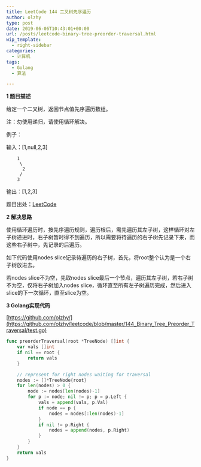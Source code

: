 ```yaml
---
title: LeetCode 144 二叉树先序遍历
author: olzhy
type: post
date: 2019-06-06T10:43:01+00:00
url: /posts/leetcode-binary-tree-preorder-traversal.html
wip_template:
  - right-sidebar
categories:
  - 计算机
tags:
  - Golang
  - 算法

---
```

**1 题目描述**
  
给定一个二叉树，返回节点值先序遍历数组。

注：勿使用递归，请使用循环解决。

例子：
  
输入：[1,null,2,3]
  
```
    1
     \
      2
     /
    3
```
  
输出：[1,2,3]

题目出处：[LeetCode](https://leetcode.com/problems/binary-tree-preorder-traversal/)

**2 解决思路**
  
使用循环遍历时，按先序遍历规则，遍历根后，需先遍历其左子树，这样循环对左子树递进时，右子树暂时得不到遍历，所以需要将待遍历的右子树先记录下来，而这些右子树中，先记录的后遍历。
  
如下代码使用nodes slice记录待遍历的右子树，首先，将root整个认为是一个右子树放进去。
  
若nodes slice不为空，先取nodes slice最后一个节点，遍历其左子树，若右子树不为空，仅将右子树加入nodes slice，循环直至所有左子树遍历完成，然后进入slice的下一次循环，直至slice为空。

**3 Golang实现代码**
  
[https://github.com/olzhy/](https://github.com/olzhy/leetcode/blob/master/144_Binary_Tree_Preorder_Traversal/test.go)

```go
func preorderTraversal(root *TreeNode) []int {
    var vals []int
    if nil == root {
        return vals
    }

    // represent for right nodes waiting for traversal
    nodes := []*TreeNode{root}
    for len(nodes) > 0 {
        node := nodes[len(nodes)-1]
        for p := node; nil != p; p = p.Left {
            vals = append(vals, p.Val)
            if node == p {
                nodes = nodes[:len(nodes)-1]
            }
            if nil != p.Right {
                nodes = append(nodes, p.Right)
            }
        }
    }
    return vals
}
```